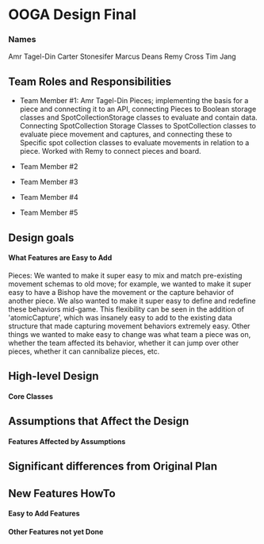 # OOGA Design Final
### Names
Amr Tagel-Din
Carter Stonesifer
Marcus Deans
Remy Cross
Tim Jang


## Team Roles and Responsibilities

 * Team Member #1: Amr Tagel-Din
Pieces; implementing the basis for a piece and connecting it to an API, connecting Pieces to Boolean
storage classes and SpotCollectionStorage classes to evaluate and contain data. Connecting SpotCollection
Storage Classes to SpotCollection classes to evaluate piece movement and captures, and connecting these to
Specific spot collection classes to evaluate movements in relation to a piece. Worked with Remy to connect
pieces and board.

 * Team Member #2

 * Team Member #3

 * Team Member #4

 * Team Member #5


## Design goals

#### What Features are Easy to Add

Pieces: We wanted to make it super easy to mix and match pre-existing movement schemas to old move;
for example, we wanted to make it super easy to have a Bishop have the movement or the capture behavior
of another piece. We also wanted to make it super easy to define and redefine these behaviors mid-game.
This flexibility can be seen in the addition of 'atomicCapture', which was insanely easy to add to the
existing data structure that made capturing movement behaviors extremely easy. Other things we wanted
to make easy to change was what team a piece was on, whether the team affected its behavior, whether
it can jump over other pieces, whether it can cannibalize pieces, etc.

## High-level Design

#### Core Classes


## Assumptions that Affect the Design

#### Features Affected by Assumptions


## Significant differences from Original Plan


## New Features HowTo

#### Easy to Add Features

#### Other Features not yet Done


